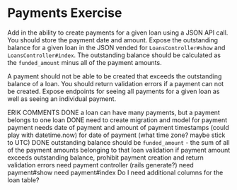 # Payments Exercise

Add in the ability to create payments for a given loan using a JSON API call. You should store the payment date and amount. Expose the outstanding balance for a given loan in the JSON vended for `LoansController#show` and `LoansController#index`. The outstanding balance should be calculated as the `funded_amount` minus all of the payment amounts.

A payment should not be able to be created that exceeds the outstanding balance of a loan. You should return validation errors if a payment can not be created. Expose endpoints for seeing all payments for a given loan as well as seeing an individual payment.

ERIK COMMENTS
DONE a loan can have many payments, but a payment belongs to one loan
DONE need to create migration and model for payment
payment needs date of payment and amount of payment
timestamps (could play with datetime.now) for date of payment (what time zone? maybe stick to UTC)
DONE outstanding balance should be `funded_amount` - the sum of all of the payment amounts belonging to that loan
validation
  if payment amount exceeds outstanding balance, prohibit payment creation and return validation errors
need payment controller (rails generate?)
  need payment#show
  need payment#index
Do I need additional columns for the loan table?
